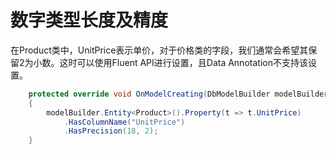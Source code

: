 # 数字类型长度及精度

 在Product类中，UnitPrice表示单价，对于价格类的字段，我们通常会希望其保留2为小数。这时可以使用Fluent API进行设置，且Data Annotation不支持该设置。

```csharp
    protected override void OnModelCreating(DbModelBuilder modelBuilder)
    {
        modelBuilder.Entity<Product>().Property(t => t.UnitPrice)
            .HasColumnName("UnitPrice")
            .HasPrecision(18, 2);
    }
```
